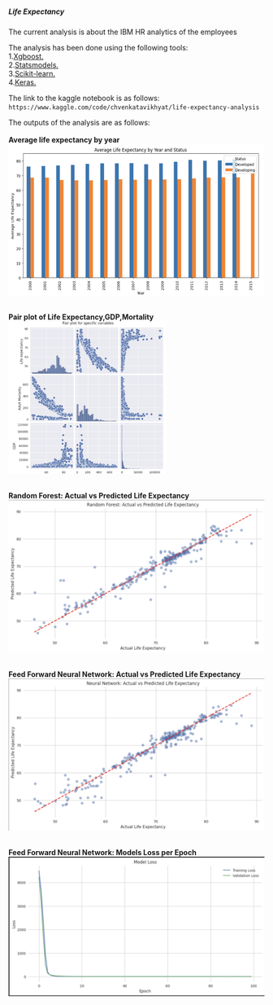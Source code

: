 <html>
<head></head>
<body>
<h5>Life Expectancy</h5>
<p>The current analysis is about the IBM HR analytics of the employees
</p>
<p> The analysis has been done using the following tools:<br>
    1.<a href="https://xgboost.readthedocs.io">Xgboost.</a><br>
    2.<a href="https://www.statsmodels.org">Statsmodels.</a><br>
    3.<a href="https://scikit-learn.org">Scikit-learn.</a><br>
    4.<a href="https://keras.io">Keras.</a><br>
    </p>

<p>The link to the kaggle notebook is as follows:<br>
    <code>https://www.kaggle.com/code/chvenkatavikhyat/life-expectancy-analysis</code>
</p>

<div class="images">
<p> The outputs of the analysis are as follows:<br><br>
<strong>Average life expectancy by year</strong><br>
<img src="./assets/Screenshot 2024-09-23 180008.png" height="300" widht="300" align="center"></img><br><br>

<strong>Pair plot of Life Expectancy,GDP,Mortality</strong><br>
<img src="./assets/Screenshot 2024-09-23 140721.png" alt="center"  height="300" widht="300"></img><br><br>

<strong>Random Forest: Actual vs Predicted Life Expectancy</strong><br>
<img src="./assets/Screenshot 2024-09-23 141017.png" alt="center"></img><br><br>

<strong>Feed Forward Neural Network: Actual vs Predicted Life Expectancy</strong><br>
<img src="./assets/Screenshot 2024-09-23 141046.png" alt="center"></img><br><br>

<strong>Feed Forward Neural Network: Models Loss per Epoch</strong><br>
<img src="./assets/Screenshot 2024-09-23 174506.png" alt="center"></img><br><br>

</p>
</div>
</body>
</html>

